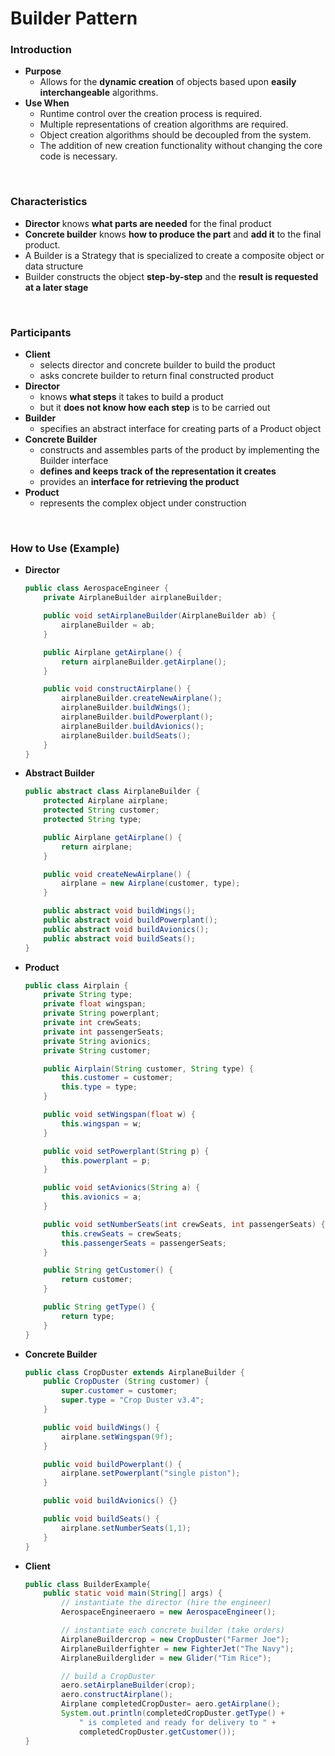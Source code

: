 # Builder Pattern

### Introduction
- **Purpose**
  - Allows for the **dynamic creation** of objects based upon **easily interchangeable** algorithms.
- **Use When**
  - Runtime control over the creation process is required.
  - Multiple representations of creation algorithms are required.
  - Object creation algorithms should be decoupled from the system.
  - The addition of new creation functionality without changing the core code is necessary.

<br>

### Characteristics
- **Director** knows **what parts are needed** for the final product
- **Concrete builder** knows **how to produce the part** and **add it** to the final product.
- A Builder is a Strategy that is specialized to create a composite object or data structure
- Builder constructs the object **step-by-step** and the **result is requested at a later stage**

<br>

### Participants
- **Client**
  - selects director and concrete builder to build the product
  - asks concrete builder to return final constructed product
- **Director**
  - knows **what steps** it takes to build a product
  - but it **does not know how each step** is to be carried out 
- **Builder**
  - specifies an abstract interface for creating parts of a Product object
- **Concrete Builder**
  -  constructs and assembles parts of the product by implementing the Builder interface
  -  **defines and keeps track of the representation it creates**
  -  provides an **interface for retrieving the product**
- **Product**
  - represents the complex object under construction

<br>

### How to Use (Example)
- **Director**
  ```Java
  public class AerospaceEngineer {
      private AirplaneBuilder airplaneBuilder;
  
      public void setAirplaneBuilder(AirplaneBuilder ab) {
          airplaneBuilder = ab;
      }
  
      public Airplane getAirplane() {
          return airplaneBuilder.getAirplane();
      }
  
      public void constructAirplane() {
          airplaneBuilder.createNewAirplane();
          airplaneBuilder.buildWings();
          airplaneBuilder.buildPowerplant();
          airplaneBuilder.buildAvionics();
          airplaneBuilder.buildSeats();
      }
  }
  ```
- **Abstract Builder**
  ```Java
  public abstract class AirplaneBuilder {
      protected Airplane airplane;
      protected String customer;
      protected String type;
  
      public Airplane getAirplane() {
          return airplane;
      }
  
      public void createNewAirplane() {
          airplane = new Airplane(customer, type);
      }
  
      public abstract void buildWings();
      public abstract void buildPowerplant();
      public abstract void buildAvionics();
      public abstract void buildSeats();
  }
  ```
- **Product**
  ```Java
  public class Airplain {
      private String type;
      private float wingspan;
      private String powerplant;
      private int crewSeats;
      private int passengerSeats;
      private String avionics;
      private String customer;

      public Airplain(String customer, String type) {
          this.customer = customer;
          this.type = type;
      }

      public void setWingspan(float w) {
          this.wingspan = w;
      }

      public void setPowerplant(String p) {
          this.powerplant = p;
      }
  
      public void setAvionics(String a) {
          this.avionics = a;
      }
  
      public void setNumberSeats(int crewSeats, int passengerSeats) {
          this.crewSeats = crewSeats;
          this.passengerSeats = passengerSeats;
      }
  
      public String getCustomer() {
          return customer;
      }
  
      public String getType() {
          return type;
      }
  }
  ```
- **Concrete Builder**
  ```Java
  public class CropDuster extends AirplaneBuilder {
      public CropDuster (String customer) {
          super.customer = customer;
          super.type = "Crop Duster v3.4";
      }
  
      public void buildWings() {
          airplane.setWingspan(9f);
      }
  
      public void buildPowerplant() {
          airplane.setPowerplant("single piston");
      }
  
      public void buildAvionics() {}
  
      public void buildSeats() {
          airplane.setNumberSeats(1,1);
      }
  }
  ```
- **Client**
  ```Java
  public class BuilderExample{
      public static void main(String[] args) {
          // instantiate the director (hire the engineer)
          AerospaceEngineeraero = new AerospaceEngineer();

          // instantiate each concrete builder (take orders)
          AirplaneBuildercrop = new CropDuster("Farmer Joe");
          AirplaneBuilderfighter = new FighterJet("The Navy");
          AirplaneBuilderglider = new Glider("Tim Rice");

          // build a CropDuster
          aero.setAirplaneBuilder(crop);
          aero.constructAirplane();
          Airplane completedCropDuster= aero.getAirplane();
          System.out.println(completedCropDuster.getType() +
              " is completed and ready for delivery to " +
              completedCropDuster.getCustomer());
  }
  ```
